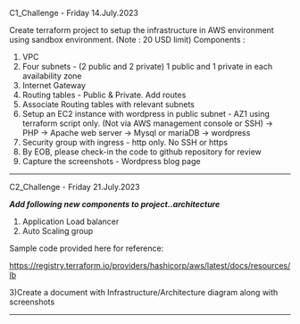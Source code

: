 C1_Challenge - Friday 14.July.2023

 Create terraform project to setup the infrastructure in AWS environment using sandbox environment. (Note : 20 USD limit)
   Components :
   1. VPC
   2. Four subnets - (2 public and 2 private)
      1 public and 1 private in each availability zone
   3. Internet Gateway
   4. Routing tables - Public & Private. Add routes
   5. Associate Routing tables with relevant subnets
   6. Setup an EC2 instance with wordpress in public subnet - AZ1 using terraform script only. (Not via AWS management console or SSH)
      -> PHP
      -> Apache web server
      -> Mysql or mariaDB
      -> wordpress
   7. Security group with ingress - http only. No SSH or https
   8. By EOB, please check-in the code to github repository for review
   9. Capture the screenshots - Wordpress blog page
_______________________________________________________________________________________________

C2_Challenge - Friday 21.July.2023

***Add following new components to project..architecture***
1) Application Load balancer 
2) Auto Scaling group
   
Sample code provided here for reference:

https://registry.terraform.io/providers/hashicorp/aws/latest/docs/resources/lb

3)Create a document with Infrastructure/Architecture diagram along with screenshots
_______________________________________________________________________________________________
